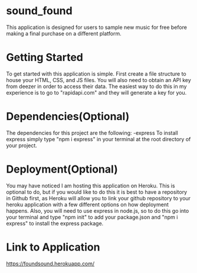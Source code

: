# sound_found
This application is designed for users to sample new music for free before making a final purchase on a different platform.

# Getting Started
To get started with this application is simple. First create a file structure to house your HTML, CSS, and JS files.
You will also need to obtain an API key from deezer in order to access their data. The easiest way to do this in my experience is to go to "rapidapi.com" and they will generate a key for you.

# Dependencies(Optional)
The dependencies for this project are the following:
-express
  To install express simply type "npm i express" in your terminal at the root directory of your project.

# Deployment(Optional)
You may have noticed I am hosting this application on Heroku. This is optional to do, but if you would like to do this it is best to have a repository in Github first, as Heroku will allow you to link your github repository to your heroku application with a few different options on how deployment happens. Also, you will need to use express in node.js, so to do this go into your terminal and type "npm init" to add your package.json and "npm i express" to install the express package.

# Link to Application
https://foundsound.herokuapp.com/

